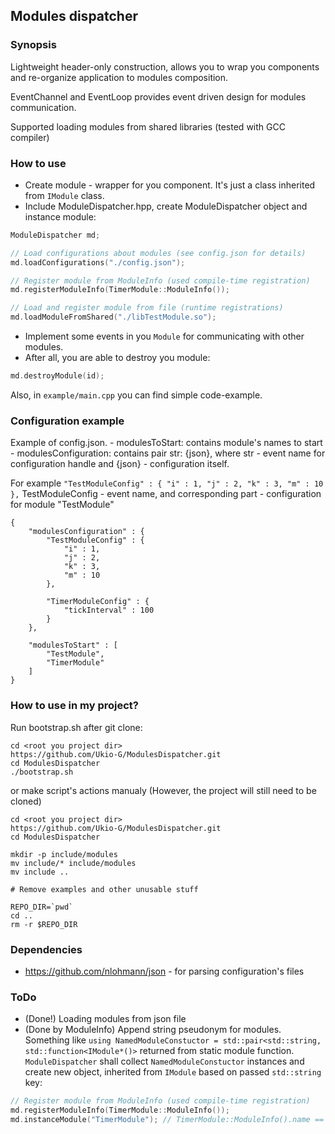 ## Modules dispatcher

### Synopsis 
Lightweight header-only construction, allows you to wrap you components and re-organize application to modules composition.

EventChannel and EventLoop provides event driven design for modules communication.

Supported loading modules from shared libraries (tested with GCC compiler)

### How to use
- Create module - wrapper for you component. It's just a class inherited from `IModule` class.
- Include ModuleDispatcher.hpp, create ModuleDispatcher object and instance module: 
```c++
ModuleDispatcher md;

// Load configurations about modules (see config.json for details)
md.loadConfigurations("./config.json");

// Register module from ModuleInfo (used compile-time registration)
md.registerModuleInfo(TimerModule::ModuleInfo());

// Load and register module from file (runtime registrations)
md.loadModuleFromShared("./libTestModule.so");
```
- Implement some events in you `Module` for communicating with other modules.
- After all, you are able to destroy you module:
```c++
md.destroyModule(id);
```
Also, in `example/main.cpp` you can find simple code-example.


### Configuration example

Example of config.json.
    - modulesToStart: contains module's names to start
    - modulesConfiguration: contains pair str:  {json}, where str - event name for configuration handle and {json} - configuration itself. 
    
For example ```
"TestModuleConfig" : {
        "i" : 1,
        "j" : 2,
        "k" : 3,
        "m" : 10
},
    ```
    TestModuleConfig - event name, and corresponding part - configuration for module "TestModule"


```
{
    "modulesConfiguration" : {
        "TestModuleConfig" : {
            "i" : 1,
            "j" : 2,
            "k" : 3,
            "m" : 10
        },

        "TimerModuleConfig" : {
            "tickInterval" : 100
        }
    },

    "modulesToStart" : [
        "TestModule",
        "TimerModule"
    ]
}
```


### How to use in my project?

Run bootstrap.sh after git clone:
```
cd <root you project dir>
https://github.com/Ukio-G/ModulesDispatcher.git
cd ModulesDispatcher
./bootstrap.sh
```

or make script's actions manualy (However, the project will still need to be cloned)
```
cd <root you project dir>
https://github.com/Ukio-G/ModulesDispatcher.git
cd ModulesDispatcher

mkdir -p include/modules
mv include/* include/modules
mv include ..

# Remove examples and other unusable stuff

REPO_DIR=`pwd`
cd ..
rm -r $REPO_DIR
```

### Dependencies

- https://github.com/nlohmann/json - for parsing configuration's files

### ToDo
- (Done!) Loading modules from json file
- (Done by ModuleInfo) Append string pseudonym for modules. Something like `using NamedModuleConstuctor = std::pair<std::string, std::function<IModule*()>` returned from static module function. `ModuleDispatcher` shall collect `NamedModuleConstuctor` instances and create new object, inherited from `IModule` based on passed `std::string` key:
```c++
// Register module from ModuleInfo (used compile-time registration)
md.registerModuleInfo(TimerModule::ModuleInfo());
md.instanceModule("TimerModule"); // TimerModule::ModuleInfo().name == "TimerModule"
```